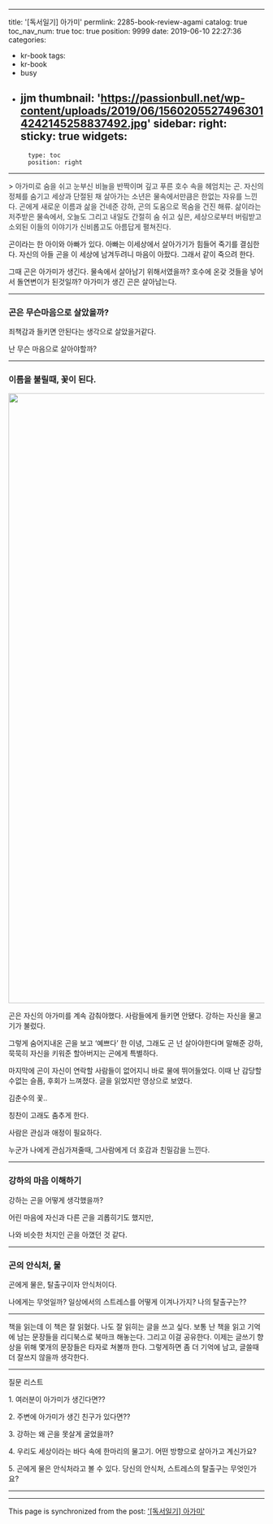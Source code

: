
---
title: '[독서일기] 아가미'
permlink: 2285-book-review-agami
catalog: true
toc_nav_num: true
toc: true
position: 9999
date: 2019-06-10 22:27:36
categories:
- kr-book
tags:
- kr-book
- busy
- jjm
thumbnail: 'https://passionbull.net/wp-content/uploads/2019/06/15602055274963014242145258837492.jpg'
sidebar:
    right:
        sticky: true
widgets:
    -
        type: toc
        position: right
---


<p>> <span style="color: #303538;">아가미로 숨을 쉬고 눈부신 비늘을 반짝이며 깊고 푸른 호수 속을 헤엄치는 곤. 자신의 정체를 숨기고 세상과 단절된 채 살아가는 소년은 물속에서만큼은 한없는 자유를 느낀다. 곤에게 새로운 이름과 삶을 건네준 강하, 곤의 도움으로 목숨을 건진 해류. 삶이라는 저주받은 물속에서, 오늘도 그리고 내일도 간절히 숨 쉬고 싶은, 세상으로부터 버림받고 소외된 이들의 이야기가 신비롭고도 아름답게 펼쳐진다.</span></p>
<p>곤이라는 한 아이와 아빠가 있다. 아빠는 이세상에서 살아가기가 힘들어 죽기를 결심한다. 자신의 아들 곤을 이 세상에 남겨두려니 마음이 아팠다. 그래서 같이 죽으려 한다.</p>
<p>그때 곤은 아가미가 생긴다. 물속에서 살아남기 위해서였을까? 호수에 온갖 것들을 넣어서 돌연변이가 된것일까? 아가미가 생긴 곤은 살아남는다.</p>
<hr />
<h3>곤은 무슨마음으로 살았을까?</h3>
<p>죄책감과 들키면 안된다는 생각으로 살았을거같다.</p>
<p>난 무슨 마음으로 살아야할까?</p>
<hr />
<h3>이름을 불릴때, 꽃이 된다.</h3>
<p><img class="wp-image-2287 alignnone size-full" src="https://passionbull.net/wp-content/uploads/2019/06/15602055274963014242145258837492.jpg" width="1200" height="1200" srcset="![](https://passionbull.net/wp-content/uploads/2019/06/15602055274963014242145258837492.jpg) 1200w, ![](https://passionbull.net/wp-content/uploads/2019/06/15602055274963014242145258837492-150x150.jpg) 150w, ![](https://passionbull.net/wp-content/uploads/2019/06/15602055274963014242145258837492-300x300.jpg) 300w, ![](https://passionbull.net/wp-content/uploads/2019/06/15602055274963014242145258837492-768x768.jpg) 768w, ![](https://passionbull.net/wp-content/uploads/2019/06/15602055274963014242145258837492-1024x1024.jpg) 1024w, ![](https://passionbull.net/wp-content/uploads/2019/06/15602055274963014242145258837492-250x250.jpg) 250w, ![](https://passionbull.net/wp-content/uploads/2019/06/15602055274963014242145258837492-174x174.jpg) 174w" sizes="(max-width: 1200px) 100vw, 1200px" /></p>
<p>곤은 자신의 아가미를 계속 감춰야했다. 사람들에게 들키면 안됐다. 강하는 자신을 물고기가 불렀다.</p>
<p>그렇게 숨어지내온 곤을 보고 ‘예쁘다’ 한 이녕, 그래도 곤 넌 살아야한다며 말해준 강하, 묵묵히 자신을 키워준 할아버지는 곤에게 특별하다.</p>
<p>마지막에 곤이 자신이 연락할 사람들이 없어지니 바로 물에 뛰어들었다. 이때 난 감당할수없는 슬픔, 후회가 느껴졌다. 글을 읽었지만 영상으로 보였다.</p>
<p>김춘수의 꽃..</p>
<p>칭찬이 고래도 춤추게 한다.</p>
<p>사람은 관심과 애정이 필요하다.</p>
<p>누군가 나에게 관심가져줄때, 그사람에게 더 호감과 친밀감을 느낀다.</p>
<hr />
<h3>강하의 마음 이해하기</h3>
<p>강하는 곤을 어떻게 생각했을까?</p>
<p>어린 마음에 자신과 다른 곤을 괴롭히기도 했지만,</p>
<p>나와 비슷한 처지인 곤을 아꼈던 것 같다.</p>
<hr />
<h3>곤의 안식처, 물</h3>
<p>곤에게 물은, 탈출구이자 안식처이다.</p>
<p>나에게는 무엇일까? 일상에서의 스트레스를 어떻게 이겨나가지? 나의 탈출구는??</p>
<hr />
<p>책을 읽는데 이 책은 잘 읽혔다. 나도 잘 읽히는 글을 쓰고 싶다. 보통 난 책을 읽고 기억에 남는 문장들을 리디북스로 북마크 해놓는다. 그리고 이걸 공유한다. 이제는 글쓰기 향상을 위해 몇개의 문장들은 타자로 쳐볼까 한다. 그렇게하면 좀 더 기억에 남고, 글쓸때 더 잘쓰지 않을까 생각한다.</p>
<hr />
<p>질문 리스트</p>
<p>1. 여러분이 아가미가 생긴다면??</p>
<p>2. 주변에 아가미가 생긴 친구가 있다면??</p>
<p>3. 강하는 왜 곤을 못살게 굴었을까?</p>
<p>4. 우리도 세상이라는 바다 속에 한마리의 물고기. 어떤 방향으로 살아가고 계신가요?</p>
<p>5. 곤에게 물은 안식처라고 볼 수 있다. 당신의 안식처, 스트레스의 탈출구는 무엇인가요?</p>
<hr />


- - -

This page is synchronized from the post: ['[독서일기] 아가미'](https://steemit.com/@jacobyu/2285-book-review-agami)
